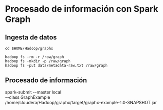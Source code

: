 # Procesado de información con Spark Graph

## Ingesta de datos
```
cd $HOME/Hadoop/graphx

hadoop fs -rm -r /raw/graph
hadoop fs -mkdir -p /raw/graph
hadoop fs -put data/metadata-raw.txt /raw/graph
```

## Procesado de información

spark-submit --master local \
  --class GraphExample \
  /home/cloudera/Hadoop/graphx/target/graphx-example-1.0-SNAPSHOT.jar 
